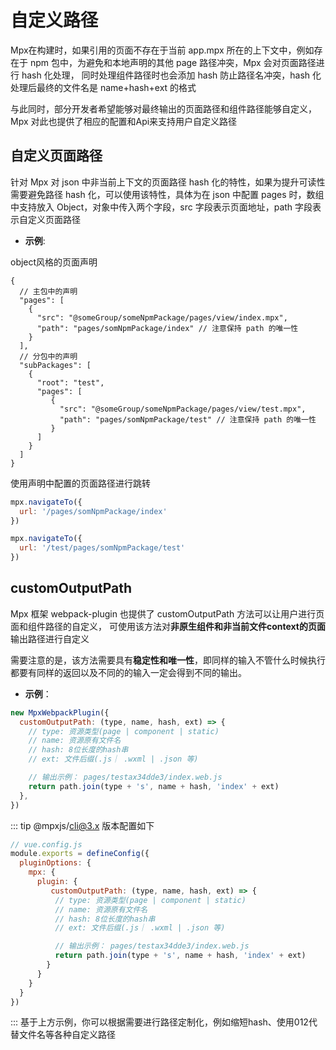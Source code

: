 # 自定义路径

Mpx在构建时，如果引用的页面不存在于当前 app.mpx 所在的上下文中，例如存在于 npm 包中，为避免和本地声明的其他 page 路径冲突，Mpx 会对页面路径进行 hash 化处理，
同时处理组件路径时也会添加 hash 防止路径名冲突，hash 化处理后最终的文件名是 name+hash+ext 的格式

与此同时，部分开发者希望能够对最终输出的页面路径和组件路径能够自定义，Mpx 对此也提供了相应的配置和Api来支持用户自定义路径

## 自定义页面路径

针对 Mpx 对 json 中非当前上下文的页面路径 hash 化的特性，如果为提升可读性需要避免路径 hash 化，可以使用该特性，具体为在
json 中配置 pages 时，数组中支持放入 Object，对象中传入两个字段，src 字段表示页面地址，path 字段表示自定义页面路径

- **示例**:

object风格的页面声明
```json5
{
  // 主包中的声明
  "pages": [
    {
      "src": "@someGroup/someNpmPackage/pages/view/index.mpx",
      "path": "pages/somNpmPackage/index" // 注意保持 path 的唯一性
    }
  ],
  // 分包中的声明
  "subPackages": [
    {
      "root": "test",
      "pages": [
         {
           "src": "@someGroup/someNpmPackage/pages/view/test.mpx",
           "path": "pages/somNpmPackage/test" // 注意保持 path 的唯一性
         }
      ]
    }
  ]
}
```

使用声明中配置的页面路径进行跳转
```js
mpx.navigateTo({
  url: '/pages/somNpmPackage/index'
})

mpx.navigateTo({
  url: '/test/pages/somNpmPackage/test'
})
```


## customOutputPath

Mpx 框架 webpack-plugin 也提供了 customOutputPath 方法可以让用户进行页面和组件路径的自定义，
可使用该方法对**非原生组件和非当前文件context的页面**输出路径进行自定义

需要注意的是，该方法需要具有**稳定性和唯一性**，即同样的输入不管什么时候执行都要有同样的返回以及不同的的输入一定会得到不同的输出。  

- **示例**：
```js
new MpxWebpackPlugin({
  customOutputPath: (type, name, hash, ext) => {
    // type: 资源类型(page | component | static)
    // name: 资源原有文件名
    // hash: 8位长度的hash串
    // ext: 文件后缀(.js｜ .wxml | .json 等)

    // 输出示例： pages/testax34dde3/index.web.js
    return path.join(type + 's', name + hash, 'index' + ext)
  },
})
```
::: tip @mpxjs/cli@3.x 版本配置如下
```js
// vue.config.js
module.exports = defineConfig({
  pluginOptions: {
    mpx: {
      plugin: {
         customOutputPath: (type, name, hash, ext) => {
          // type: 资源类型(page | component | static)
          // name: 资源原有文件名
          // hash: 8位长度的hash串
          // ext: 文件后缀(.js｜ .wxml | .json 等)

          // 输出示例： pages/testax34dde3/index.web.js
          return path.join(type + 's', name + hash, 'index' + ext)
        }
      }
    }
  }
})
```
:::
基于上方示例，你可以根据需要进行路径定制化，例如缩短hash、使用012代替文件名等各种自定义路径
